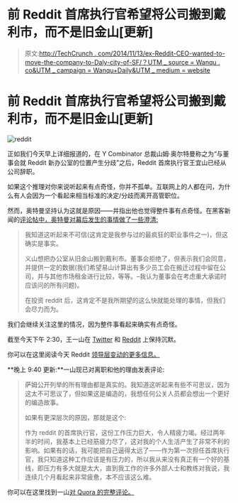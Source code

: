 # 前 Reddit 首席执行官希望将公司搬到戴利市，而不是旧金山[更新]

> 原文:[http://TechCrunch . com/2014/11/13/ex-Reddit-CEO-wanted-to-move-the-company-to-Daly-city-of-SF/？UTM _ source = Wanqu . co&UTM _ campaign = Wanqu+Daily&UTM _ medium = website](http://techcrunch.com/2014/11/13/ex-reddit-ceo-wanted-to-move-the-company-to-daly-city-instead-of-sf/?utm_source=wanqu.co&utm_campaign=Wanqu+Daily&utm_medium=website)



# 前 Reddit 首席执行官希望将公司搬到戴利市，而不是旧金山[更新]



![reddit](../Images/037fdc7544a6338c2d32bf90009f7529.png)

正如我们今天早上详细报道的，在 Y Combinator 总裁山姆·奥尔特曼称之为“与董事会就 Reddit 新办公室的位置产生分歧”之后，Reddit 首席执行官王宜山已经从公司辞职。

如果这个推理对你来说听起来有点奇怪，你并不孤单。互联网上的人都在问，为什么有人会因为一个看起来相当标准的决定/分歧而离开高管职位。

然而，奥特曼坚持认为这就是原因——并指出他也觉得整件事有点奇怪。在黑客新闻的[评论帖中，奥特曼对幕后发生的事情做了一些澄清:](https://news.ycombinator.com/item?id=8604199)

> 我知道这听起来不可信(这肯定是我参与过的最疯狂的职业事件之一)，但这确实是事实。
> 
> 义山想把办公室从旧金山搬到戴利市。董事会拒绝了，但表示我们会同意，并提供一定的数据(我们希望易山计算出有多少员工会在搬迁过程中留在公司，并与其他市场租金进行比较，等等。–我认为董事会在考虑重大承诺时应该问的所有问题)。
> 
> 在投资 reddit 后，这肯定不是我所期望的这么快就能处理的事情，但我们会尽力而为。

我们会继续关注这里的情况，因为整件事看起来确实有点奇怪。

截至今天下午 2:30，王一山在 [Twitter](https://twitter.com/yishan) 和 [Reddit](http://www.reddit.com/user/yishan) 上保持沉默。

你可以在这里阅读今天 Reddit [领导层变动的更多信息。](https://beta.techcrunch.com/2014/11/13/reddit-ceo-resigns-alexis-ohanian-returns-as-chairman/)

**晚上 9:40 更新:**一山现已对离职和他的理由发表评论:

> 萨姆公开列举的所有理由都是真实的。我知道这听起来有些不可思议，因为这太不可思议了，但如果这是编造的，我想任何公关人员都会想出一个更好的编造故事。
> 
> 如果有更深层次的原因，那就是这个:
> 
> 作为 reddit 的首席执行官，这份工作压力巨大，令人精疲力竭。经过两年半的时间，我基本上已经筋疲力尽了，这对我的个人生活产生了非常不利的影响。如果有的话，我可能把自己逼得太远了——作为第一次担任首席执行官，我只知道这种工作应该是有压力的，所以我从来没有真正有一个好的基线，即压力有多大就是太大，直到我工作的许多外部人士和教练对我说，我连续几个月看起来非常疲惫，本不应该这么难。

你可以在这里找到一山[对 Quora 的完整评论。](http://www.quora.com/Why-did-Yishan-Wong-resign-as-Reddit-CEO/answer/Yishan-Wong?srid=X&share=1)